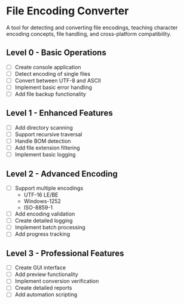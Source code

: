 # File Encoding Converter

A tool for detecting and converting file encodings, teaching character encoding concepts, file handling, and cross-platform compatibility.

## Level 0 - Basic Operations
- [ ] Create console application
- [ ] Detect encoding of single files
- [ ] Convert between UTF-8 and ASCII
- [ ] Implement basic error handling
- [ ] Add file backup functionality

## Level 1 - Enhanced Features
- [ ] Add directory scanning
- [ ] Support recursive traversal
- [ ] Handle BOM detection
- [ ] Add file extension filtering
- [ ] Implement basic logging

## Level 2 - Advanced Encoding
- [ ] Support multiple encodings
  - UTF-16 LE/BE
  - Windows-1252
  - ISO-8859-1
- [ ] Add encoding validation
- [ ] Create detailed logging
- [ ] Implement batch processing
- [ ] Add progress tracking

## Level 3 - Professional Features
- [ ] Create GUI interface
- [ ] Add preview functionality
- [ ] Implement conversion verification
- [ ] Create detailed reports
- [ ] Add automation scripting
